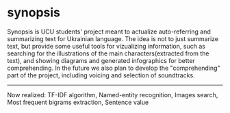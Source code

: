 # synopsis
Synopsis is UCU students' project meant to actualize auto-referring and summarizing text for Ukrainian language. The idea is not to just summarize text, but provide some useful tools for vizualizing information, such as searching for the illustrations of the main characters(extracted from the text), and showing diagrams and generated infographics for better comprehending. In the future we also plan to develop the "comprehending" part of the project, including voicing and selection of soundtracks.
______________________________________________

Now realized:
TF-IDF algorithm,
Named-entity recognition,
Images search,
Most frequent bigrams extraction,
Sentence value 
